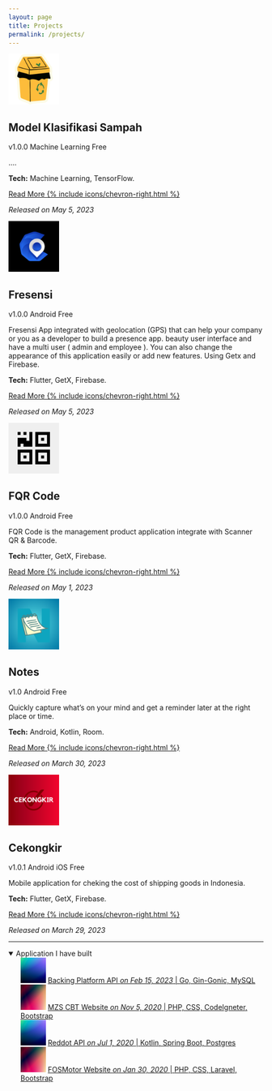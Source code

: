 ```yaml
---
layout: page
title: Projects
permalink: /projects/
---
```


<div>
    <img src="../assets/apps/klasifikasisampah/klasifikasi_sampah_ic.png" class="rounded" width="100" height="100">
    <h2>Model Klasifikasi Sampah</h2>
    <div>
        <span class="badge badge-pill">v1.0.0</span>
        <span class="badge badge-pill">Machine Learning</span>
        <span class="badge badge-pill">Free</span>
    </div>
    <p>....</p>
    <p><b>Tech:</b> Machine Learning, TensorFlow.</p>
    <p><a href="/apps/KlasifikasiSampah">Read More {% include icons/chevron-right.html %}</a></p>
    <p class="text-muted"><i>Released on May 5, 2023</i></p>
</div>

<div>
    <img src="../assets/apps/fresensi/fresensi.png" class="rounded" width="100" height="100">
    <h2>Fresensi</h2>
    <div>
        <span class="badge badge-pill">v1.0.0</span>
        <span class="badge badge-pill">Android</span>
        <span class="badge badge-pill">Free</span>
    </div>
    <p>Fresensi App integrated with geolocation (GPS) that can help your company or you as a developer to build a presence app. beauty user interface and have a multi user ( admin and employee ). You can also change the appearance of this application easily or add new features. Using Getx and Firebase.</p>
    <p><b>Tech:</b> Flutter, GetX, Firebase.</p>
    <p><a href="/apps/fresensi">Read More {% include icons/chevron-right.html %}</a></p>
    <p class="text-muted"><i>Released on May 5, 2023</i></p>
</div>

<div>
    <img src="../assets/apps/fqrcode/fqrcode.png" class="rounded" width="100" height="100">
    <h2>FQR Code</h2>
    <div>
        <span class="badge badge-pill">v1.0.0</span>
        <span class="badge badge-pill">Android</span>
        <span class="badge badge-pill">Free</span>
    </div>
    <p>FQR Code is the management product application integrate with Scanner QR & Barcode.</p>
    <p><b>Tech:</b> Flutter, GetX, Firebase.</p>
    <p><a href="/apps/fqrcode">Read More {% include icons/chevron-right.html %}</a></p>
    <p class="text-muted"><i>Released on May 1, 2023</i></p>
</div>

<div>
    <img src="../assets/apps/notes/notes.png" class="rounded" width="100" height="100">
    <h2>Notes</h2>
    <div>
        <span class="badge badge-pill">v1.0</span>
        <span class="badge badge-pill">Android</span>
        <span class="badge badge-pill">Free</span>
    </div>
    <p>Quickly capture what’s on your mind and get a reminder later at the right place or time.</p>
    <p><b>Tech:</b> Android, Kotlin, Room.</p>
    <p><a href="/apps/notes">Read More {% include icons/chevron-right.html %}</a></p>
    <p class="text-muted"><i>Released on March 30, 2023</i></p>
</div>

<div>
    <img src="../assets/apps/cekongkir/cekongkir.png" class="rounded" width="100" height="100">
    <h2>Cekongkir</h2>
    <div>
        <span class="badge badge-pill">v1.0.1</span>
        <span class="badge badge-pill">Android</span>
        <span class="badge badge-pill">iOS</span>
        <span class="badge badge-pill">Free</span>
    </div>
    <p>Mobile application for cheking the cost of shipping goods in Indonesia.</p>
    <p><b>Tech:</b> Flutter, GetX, Firebase.</p>
    <p><a href="/apps/cekongkir">Read More {% include icons/chevron-right.html %}</a></p>
    <p class="text-muted"><i>Released on March 29, 2023</i></p>
</div>

<hr>

<details open>
<summary>Application I have built</summary>
<div class="app-icons">
    <ul style="list-style:none;margin-left:0;margin-top:0;margin-bottom:0;">
        <li>
            <img src="../assets/apps/default/api.jpg" class="rounded" width="50" height="50">
            <a href="https://github.com/agussmkertjhaan/backing-platform-backend/" style="list-style:none;margin-left:0;margin-top:0;margin-bottom:0;" target="_blank">
                Backing Platform API <i>on Feb 15, 2023</i> | 
                <span class="text-muted">Go, Gin-Gonic, MySQL</span>
            </a>
        </li>
        <li>
            <img src="../assets/apps/default/web.jpg" class="rounded" width="50" height="50">
            <a href="http://toeflclass-mzssoftwarehouse.com/" style="list-style:none;margin-left:0;margin-top:0;margin-bottom:0;" target="_blank">
                MZS CBT Website <i>on Nov 5, 2020</i> | 
                <span class="text-muted">PHP, CSS, CodeIgneter, Bootstrap</span>
            </a>
        </li>
        <li>
            <img src="../assets/apps/default/api.jpg" class="rounded" width="50" height="50">
            <a href="https://github.com/agussmkertjhaan/reddot/" style="list-style:none;margin-left:0;margin-top:0;margin-bottom:0;" target="_blank">
                Reddot API <i>on Jul 1, 2020</i> | 
                <span class="text-muted">Kotlin, Spring Boot, Postgres</span>
            </a>
        </li>
        <li>
            <img src="../assets/apps/default/web.jpg" class="rounded" width="50" height="50">
            <a href="https://fosmotor.com/" style="list-style:none;margin-left:0;margin-top:0;margin-bottom:0;" target="_blank">
                FOSMotor Website <i>on Jan 30, 2020</i> | 
                <span class="text-muted">PHP, CSS, Laravel, Bootstrap</span>
            </a>
        </li>
    </ul>
</div>
</details>
